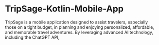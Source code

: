 # TripSage-Kotlin-Mobile-App
TripSage is a mobile application designed to assist travelers, especially those on a tight budget, in planning and enjoying personalized, affordable, and memorable travel adventures. By leveraging advanced AI technology, including the ChatGPT API, 
